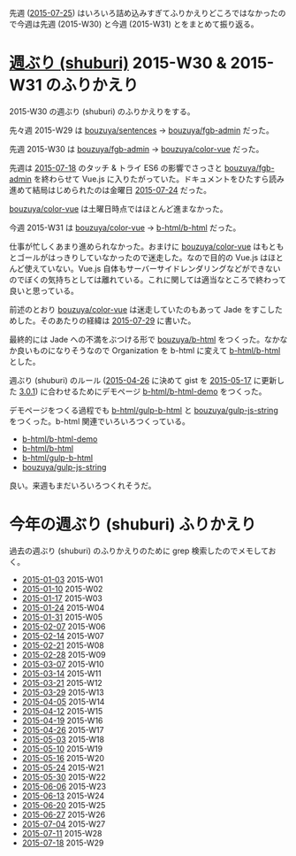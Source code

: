 先週 ([2015-07-25][]) はいろいろ詰め込みすぎてふりかえりどころではなかったので今週は先週 (2015-W30) と今週 (2015-W31) とをまとめて振り返る。

# [週ぶり (shuburi)][shuburi] 2015-W30 & 2015-W31 のふりかえり

2015-W30 の週ぶり (shuburi) のふりかえりをする。

先々週 2015-W29 は [bouzuya/sentences][] → [bouzuya/fgb-admin][] だった。

先週 2015-W30 は [bouzuya/fgb-admin][] → [bouzuya/color-vue][] だった。

先週は [2015-07-18][] のタッチ & トライ ES6 の影響でさっさと [bouzuya/fgb-admin][] を終わらせて Vue.js に入りたがっていた。ドキュメントをひたすら読み進めて結局はじめられたのは金曜日 [2015-07-24][] だった。

[bouzuya/color-vue][] は土曜日時点ではほとんど進まなかった。

今週 2015-W31 は [bouzuya/color-vue][] → [b-html/b-html][] だった。

仕事が忙しくあまり進められなかった。おまけに [bouzuya/color-vue][] はもともとゴールがはっきりしていなかったので迷走した。なので目的の Vue.js はほとんど使えていない。Vue.js 自体もサーバーサイドレンダリングなどができないのでぼくの気持ちとしては離れている。これに関しては適当なところで終わって良いと思っている。

前述のとおり [bouzuya/color-vue][] は迷走していたのもあって Jade をすこしためした。そのあたりの経緯は [2015-07-29][] に書いた。

最終的には Jade への不満をぶつける形で [bouzuya/b-html][] をつくった。なかなか良いものになりそうなので Organization を b-html に変えて [b-html/b-html][] とした。

週ぶり (shuburi) のルール ([2015-04-26][] に決めて gist を [2015-05-17][] に更新した [3.0.1](https://gist.github.com/bouzuya/2fb3383dc1e447f98eba)) に合わせるためにデモページ [b-html/b-html-demo][] をつくった。

デモページをつくる過程でも [b-html/gulp-b-html][] と [bouzuya/gulp-js-string][] をつくった。b-html 関連でいろいろつくっている。

- [b-html/b-html-demo][]
- [b-html/b-html][]
- [b-html/gulp-b-html][]
- [bouzuya/gulp-js-string][]

良い。来週もまだいろいろつくれそうだ。

# 今年の週ぶり (shuburi) ふりかえり

過去の週ぶり (shuburi) のふりかえりのために grep 検索したのでメモしておく。

- [2015-01-03][] 2015-W01
- [2015-01-10][] 2015-W02
- [2015-01-17][] 2015-W03
- [2015-01-24][] 2015-W04
- [2015-01-31][] 2015-W05
- [2015-02-07][] 2015-W06
- [2015-02-14][] 2015-W07
- [2015-02-21][] 2015-W08
- [2015-02-28][] 2015-W09
- [2015-03-07][] 2015-W10
- [2015-03-14][] 2015-W11
- [2015-03-21][] 2015-W12
- [2015-03-29][] 2015-W13
- [2015-04-05][] 2015-W14
- [2015-04-12][] 2015-W15
- [2015-04-19][] 2015-W16
- [2015-04-26][] 2015-W17
- [2015-05-03][] 2015-W18
- [2015-05-10][] 2015-W19
- [2015-05-16][] 2015-W20
- [2015-05-24][] 2015-W21
- [2015-05-30][] 2015-W22
- [2015-06-06][] 2015-W23
- [2015-06-13][] 2015-W24
- [2015-06-20][] 2015-W25
- [2015-06-27][] 2015-W26
- [2015-07-04][] 2015-W27
- [2015-07-11][] 2015-W28
- [2015-07-18][] 2015-W29

[2015-01-03]: http://blog.bouzuya.net/2015/01/03/
[2015-01-10]: http://blog.bouzuya.net/2015/01/10/
[2015-01-17]: http://blog.bouzuya.net/2015/01/17/
[2015-01-24]: http://blog.bouzuya.net/2015/01/24/
[2015-01-31]: http://blog.bouzuya.net/2015/01/31/
[2015-02-07]: http://blog.bouzuya.net/2015/02/07/
[2015-02-14]: http://blog.bouzuya.net/2015/02/14/
[2015-02-21]: http://blog.bouzuya.net/2015/02/21/
[2015-02-28]: http://blog.bouzuya.net/2015/02/28/
[2015-03-07]: http://blog.bouzuya.net/2015/03/07/
[2015-03-14]: http://blog.bouzuya.net/2015/03/14/
[2015-03-21]: http://blog.bouzuya.net/2015/03/21/
[2015-03-29]: http://blog.bouzuya.net/2015/03/29/
[2015-04-05]: http://blog.bouzuya.net/2015/04/05/
[2015-04-12]: http://blog.bouzuya.net/2015/04/12/
[2015-04-19]: http://blog.bouzuya.net/2015/04/19/
[2015-04-26]: http://blog.bouzuya.net/2015/04/26/
[2015-05-03]: http://blog.bouzuya.net/2015/05/03/
[2015-05-10]: http://blog.bouzuya.net/2015/05/10/
[2015-05-16]: http://blog.bouzuya.net/2015/05/16/
[2015-05-17]: http://blog.bouzuya.net/2015/05/17/
[2015-05-24]: http://blog.bouzuya.net/2015/05/24/
[2015-05-30]: http://blog.bouzuya.net/2015/05/30/
[2015-06-06]: http://blog.bouzuya.net/2015/06/06/
[2015-06-13]: http://blog.bouzuya.net/2015/06/13/
[2015-06-20]: http://blog.bouzuya.net/2015/06/20/
[2015-06-27]: http://blog.bouzuya.net/2015/06/27/
[2015-07-04]: http://blog.bouzuya.net/2015/07/04/
[2015-07-11]: http://blog.bouzuya.net/2015/07/11/
[2015-07-18]: http://blog.bouzuya.net/2015/07/18/
[2015-07-24]: http://blog.bouzuya.net/2015/07/24/
[2015-07-25]: http://blog.bouzuya.net/2015/07/25/
[2015-07-29]: http://blog.bouzuya.net/2015/07/29/
[b-html/b-html-demo]: https://github.com/b-html/b-html-demo
[b-html/b-html]: https://github.com/b-html/b-html
[b-html/gulp-b-html]: https://github.com/b-html/gulp-b-html
[bouzuya/b-html]: https://github.com/bouzuya/b-html
[bouzuya/color-vue]: https://github.com/bouzuya/color-vue
[bouzuya/fgb-admin]: https://github.com/bouzuya/fgb-admin
[bouzuya/gulp-js-string]: https://github.com/bouzuya/gulp-js-string
[bouzuya/sentences]: https://github.com/bouzuya/sentences
[shuburi]: http://shuburi.org
